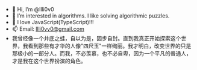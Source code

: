 - 👋 Hi, I’m @llli0v0
- 👀 I’m interested in algorithms. I like solving algorithmic puzzles.
- 🥳 I love JavaScript(TypeScript)!!!
- 📫 Email: llli0vv0@gmail.com
- 我曾经像一个井底之蛙，自以为是，固步自封。直到我真正开始探索这个世界，我看到那些有才华的人像"四尺玉"一样绚丽。我才明白，改变世界的只是那极小的一部分人。而我，不必羡慕，也不必自卑，因为一个平凡的普通人，才是我在这个世界扮演的角色。

<!---
llli0v0/llli0v0 is a ✨ special ✨ repository because its `README.md` (this file) appears on your GitHub profile.
You can click the Preview link to take a look at your changes.
--->
